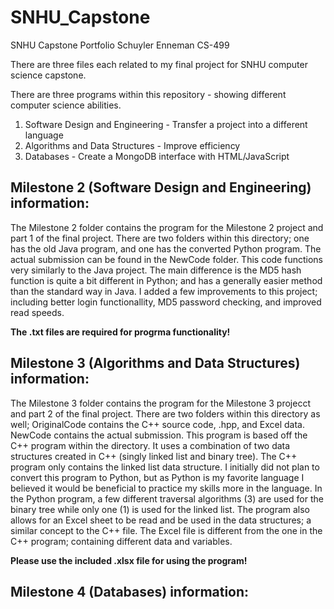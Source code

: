 # SNHU_Capstone
SNHU Capstone Portfolio
Schuyler Enneman
CS-499

There are three files each related to my final project for SNHU computer science capstone. 

There are three programs within this repository - showing different computer science abilities. 
1. Software Design and Engineering - Transfer a project into a different language
2. Algorithms and Data Structures - Improve efficiency
3. Databases - Create a MongoDB interface with HTML/JavaScript

## Milestone 2 (Software Design and Engineering) information: 
The Milestone 2 folder contains the program for the Milestone 2 project and part 1 of the final project. 
There are two folders within this directory; one has the old Java program, and one has the converted Python program.
The actual submission can be found in the NewCode folder. This code functions very similarly to the Java project. The
main difference is the MD5 hash function is quite a bit different in Python; and has a generally easier method than the
standard way in Java. I added a few improvements to this project; including better login functionallity, MD5 password
checking, and improved read speeds. 

**The .txt files are required for progrma functionality!**

## Milestone 3 (Algorithms and Data Structures) information: 
The Milestone 3 folder contains the program for the Milestone 3 projecct and part 2 of the final project. 
There are two folders within this directory as well; OriginalCode contains the C++ source code, .hpp, and Excel data. 
NewCode contains the actual submission. This program is based off the C++ program within the directory. It uses a combination
of two data structures created in C++ (singly linked list and binary tree). The C++ program only contains the linked list 
data structure. I initially did not plan to convert this program to Python, but as Python is my favorite language I believed
it would be beneficial to practice my skills more in the language. In the Python program, a few different traversal algorithms (3) 
are used for the binary tree while only one (1) is used for the linked list. The program also allows for an Excel sheet
to be read and be used in the data structures; a similar concept to the C++ file. The Excel file is different from the one in 
the C++ program; containing different data and variables.

**Please use the included .xlsx file for using the program!**

## Milestone 4 (Databases) information: 
